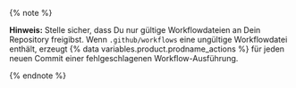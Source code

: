 {% note %}

**Hinweis:** Stelle sicher, dass Du nur gültige Workflowdateien an Dein Repository freigibst. Wenn `.github/workflows` eine ungültige Workflowdatei enthält, erzeugt {% data variables.product.prodname_actions %} für jeden neuen Commit einer fehlgeschlagenen Workflow-Ausführung.

{% endnote %}
